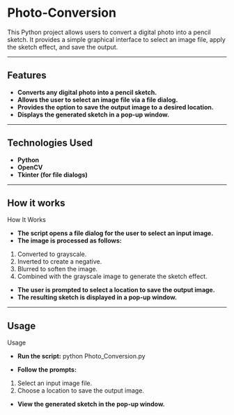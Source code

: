 # Photo-Conversion
This Python project allows users to convert a digital photo into a pencil sketch. It provides a simple graphical interface to select an image file, apply the sketch effect, and save the output.

---

## Features
- **Converts any digital photo into a pencil sketch.**
- **Allows the user to select an image file via a file dialog.**
- **Provides the option to save the output image to a desired location.**
- **Displays the generated sketch in a pop-up window.**

---

## Technologies Used
- **Python**
- **OpenCV**
- **Tkinter (for file dialogs)**

---

## How it works
How It Works
- **The script opens a file dialog for the user to select an input image.**
- **The image is processed as follows:**
1. Converted to grayscale.
2. Inverted to create a negative.
3. Blurred to soften the image.
4. Combined with the grayscale image to generate the sketch effect.
- **The user is prompted to select a location to save the output image.**
- **The resulting sketch is displayed in a pop-up window.**

---

## Usage
Usage

- **Run the script:**
python Photo_Conversion.py

- **Follow the prompts:**
1. Select an input image file.
2. Choose a location to save the output image.

- **View the generated sketch in the pop-up window.**
